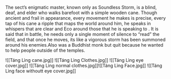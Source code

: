 The sect’s enigmatic master, known only as Soundless Storm, is a blind, deaf, and elder who walks barefoot with a simple wooden cane. Though ancient and frail in appearance, every movement he makes is precise, every tap of his cane a ripple that maps the world around him, he speaks in whispers that are clear and Eco around those that he is speaking to . It is said that in battle, he needs only a single moment of silence to “read” the field, and that once he moves, its like a vigorous storm has been summoned around his enemies.Also was a Buddhist monk but quit because he wanted to help people outside of the temples.

![[Táng Lìng cane.jpg]]
![[Táng Lìng Clothes.jpg]]
![[Táng Lìng eye cover.jpg]]
![[Táng Lìng normal clothes.jpg]]![[Táng Lìng Face.jpg]]
![[Táng Lìng face withoutt eye cover.jpg]]